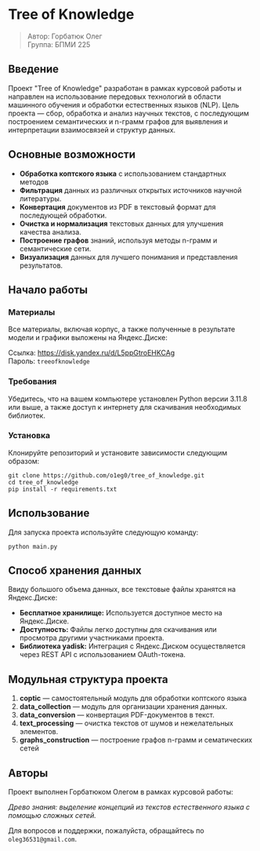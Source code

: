 # Tree of Knowledge

> Автор: Горбатюк Олег\
> Группа: БПМИ 225

## Введение
Проект "Tree of Knowledge" разработан в рамках курсовой работы и направлен на использование передовых технологий в области машинного обучения и обработки естественных языков (NLP). Цель проекта — сбор, обработка и анализ научных текстов, с последующим построением семантических и n-грамм графов для выявления и интерпретации взаимосвязей и структур данных.

## Основные возможности
- **Обработка коптского языка** с использованием стандартных методов
- **Фильтрация** данных из различных открытых источников научной литературы.
- **Конвертация** документов из PDF в текстовый формат для последующей обработки.
- **Очистка и нормализация** текстовых данных для улучшения качества анализа.
- **Построение графов** знаний, используя методы n-грамм и семантические сети.
- **Визуализация** данных для лучшего понимания и представления результатов.

## Начало работы

### Материалы

Все материалы, включая корпус, а также полученные в результате модели и графики выложены на Яндекс.Диске:

Ссылка: https://disk.yandex.ru/d/L5ppGtroEHKCAg \
Пароль: `treeofknowledge`


### Требования
Убедитесь, что на вашем компьютере установлен Python версии 3.11.8 или выше, а также доступ к интернету для скачивания необходимых библиотек.

### Установка
Клонируйте репозиторий и установите зависимости следующим образом:
```commandline
git clone https://github.com/o1eg0/tree_of_knowledge.git
cd tree_of_knowledge
pip install -r requirements.txt
```

## Использование
Для запуска проекта используйте следующую команду:
```commandline
python main.py
```

## Способ хранения данных
Ввиду большого объема данных, все текстовые файлы хранятся на Яндекс.Диске:
- **Бесплатное хранилище:** Используется доступное место на Яндекс.Диске.
- **Доступность:** Файлы легко доступны для скачивания или просмотра другими участниками проекта.
- **Библиотека yadisk:** Интеграция с Яндекс.Диском осуществляется через REST API с использованием OAuth-токена.

## Модульная структура проекта
1. **coptic** — самостоятельный модуль для обработки коптского языка
2. **data_collection** — модуль для организации хранения данных.
3. **data_conversion** — конвертация PDF-документов в текст.
4. **text_processing** — очистка текстов от шумов и нежелательных элементов.
5. **graphs_construction** — построение графов n-грамм и сематических сетей

## Авторы
Проект выполнен Горбатюком Олегом в рамках курсовой работы:

_Древо знания: выделение концепций из текстов естественного языка с помощью сложных сетей._

Для вопросов и поддержки, пожалуйста, обращайтесь по `oleg36531@gmail.com`.